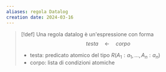 ```yaml
---
aliases: regola Datalog
creation date: 2024-03-16
---
```


>[!def]
>Una regola datalog è un'espressione con forma
>$$ testa \quad\leftarrow\quad corpo $$
>- testa: predicato atomico del tipo $R(A_{1} : a_{1}, \dots, A_{n} : a_{n})$
>- corpo: lista di condizioni atomiche